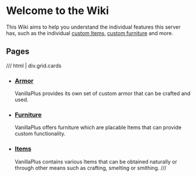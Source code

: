 # Welcome to the Wiki

This Wiki aims to help you understand the individual features this server has, such as the individual [custom Items](items/index.md), [custom furniture](furniture/index.md) and more.

## Pages

/// html | div.grid.cards
-   ### [Armor](armor/index.md)
    
    VanillaPlus provides its own set of custom armor that can be crafted and used.

-   ### [Furniture](furniture/index.md)
    
    VanillaPlus offers furniture which are placable Items that can provide custom functionality.

-   ### [Items](items/index.md)
    
    VanillaPlus contains various Items that can be obtained naturally or through other means such as crafting, smelting or smithing.
///